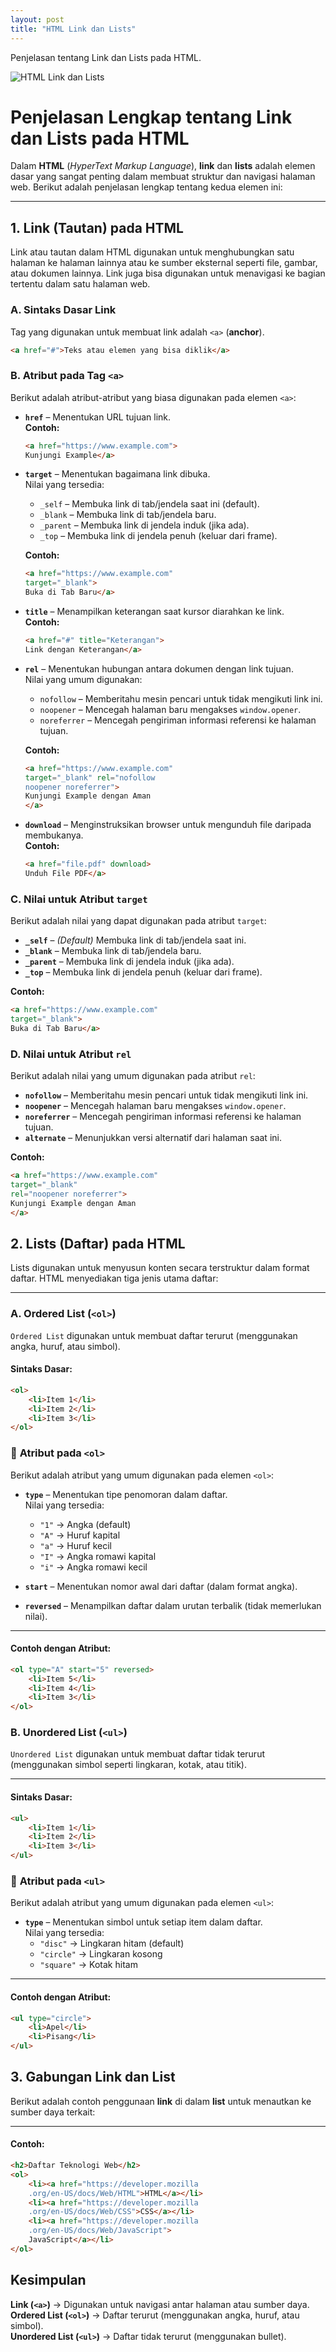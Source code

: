 ```yaml
---
layout: post
title: "HTML Link dan Lists"
---
```


Penjelasan tentang Link dan Lists pada HTML.

![HTML Link dan Lists](/assets/image/hahahha.jpg)

# **Penjelasan Lengkap tentang Link dan Lists pada HTML**

Dalam **HTML** (*HyperText Markup Language*), **link** dan **lists** adalah elemen dasar yang sangat penting dalam membuat struktur dan navigasi halaman web. Berikut adalah penjelasan lengkap tentang kedua elemen ini:

---

## **1. Link (Tautan) pada HTML**
Link atau tautan dalam HTML digunakan untuk menghubungkan satu halaman ke halaman lainnya atau ke sumber eksternal seperti file, gambar, atau dokumen lainnya. Link juga bisa digunakan untuk menavigasi ke bagian tertentu dalam satu halaman web.

### **A. Sintaks Dasar Link**
Tag yang digunakan untuk membuat link adalah `<a>` (**anchor**).

```html
<a href="#">Teks atau elemen yang bisa diklik</a>
```

### **B. Atribut pada Tag `<a>`**
Berikut adalah atribut-atribut yang biasa digunakan pada elemen `<a>`:

- **`href`** – Menentukan URL tujuan link.  
    **Contoh:**
    ```html
    <a href="https://www.example.com">
    Kunjungi Example</a>
    ```

- **`target`** – Menentukan bagaimana link dibuka.  
    Nilai yang tersedia:  
    - `_self` – Membuka link di tab/jendela saat ini (default).  
    - `_blank` – Membuka link di tab/jendela baru.  
    - `_parent` – Membuka link di jendela induk (jika ada).  
    - `_top` – Membuka link di jendela penuh (keluar dari frame).  

    **Contoh:**
    ```html
    <a href="https://www.example.com" 
    target="_blank">
    Buka di Tab Baru</a>
    ```

- **`title`** – Menampilkan keterangan saat kursor diarahkan ke link.  
    **Contoh:**
    ```html
    <a href="#" title="Keterangan">
    Link dengan Keterangan</a>
    ```

- **`rel`** – Menentukan hubungan antara dokumen dengan link tujuan.  
    Nilai yang umum digunakan:  
    - `nofollow` – Memberitahu mesin pencari untuk tidak mengikuti link ini.  
    - `noopener` – Mencegah halaman baru mengakses `window.opener`.  
    - `noreferrer` – Mencegah pengiriman informasi referensi ke halaman tujuan.  

    **Contoh:**
    ```html
    <a href="https://www.example.com"
    target="_blank" rel="nofollow 
    noopener noreferrer">
    Kunjungi Example dengan Aman
    </a>
    ```

- **`download`** – Menginstruksikan browser untuk mengunduh file daripada membukanya.  
    **Contoh:**
    ```html
    <a href="file.pdf" download>
    Unduh File PDF</a>
    ```

### **C. Nilai untuk Atribut `target`**  
Berikut adalah nilai yang dapat digunakan pada atribut `target`:

- **`_self`** – *(Default)* Membuka link di tab/jendela saat ini.  
- **`_blank`** – Membuka link di tab/jendela baru.  
- **`_parent`** – Membuka link di jendela induk (jika ada).  
- **`_top`** – Membuka link di jendela penuh (keluar dari frame).  

**Contoh:**
```html
<a href="https://www.example.com" 
target="_blank">
Buka di Tab Baru</a>
```
### **D. Nilai untuk Atribut `rel`**  
Berikut adalah nilai yang umum digunakan pada atribut `rel`:

- **`nofollow`** – Memberitahu mesin pencari untuk tidak mengikuti link ini.  
- **`noopener`** – Mencegah halaman baru mengakses `window.opener`.  
- **`noreferrer`** – Mencegah pengiriman informasi referensi ke halaman tujuan.  
- **`alternate`** – Menunjukkan versi alternatif dari halaman saat ini.  

**Contoh:**
```html
<a href="https://www.example.com" 
target="_blank" 
rel="noopener noreferrer">
Kunjungi Example dengan Aman
</a>
```

## **2. Lists (Daftar) pada HTML**  
Lists digunakan untuk menyusun konten secara terstruktur dalam format daftar. HTML menyediakan tiga jenis utama daftar:

---

### **A. Ordered List (`<ol>`)**  
`Ordered List` digunakan untuk membuat daftar terurut (menggunakan angka, huruf, atau simbol).

#### **Sintaks Dasar:**
```html
<ol>
    <li>Item 1</li>
    <li>Item 2</li>
    <li>Item 3</li>
</ol>
```
### 🔹 **Atribut pada `<ol>`**  
Berikut adalah atribut yang umum digunakan pada elemen `<ol>`:

- **`type`** – Menentukan tipe penomoran dalam daftar.  
    Nilai yang tersedia:  
    - `"1"` → Angka (default)  
    - `"A"` → Huruf kapital  
    - `"a"` → Huruf kecil  
    - `"I"` → Angka romawi kapital  
    - `"i"` → Angka romawi kecil  

- **`start`** – Menentukan nomor awal dari daftar (dalam format angka).  

- **`reversed`** – Menampilkan daftar dalam urutan terbalik (tidak memerlukan nilai).  

---

#### **Contoh dengan Atribut:**
```html
<ol type="A" start="5" reversed>
    <li>Item 5</li>
    <li>Item 4</li>
    <li>Item 3</li>
</ol>
```
### **B. Unordered List (`<ul>`)**  
`Unordered List` digunakan untuk membuat daftar tidak terurut (menggunakan simbol seperti lingkaran, kotak, atau titik).

---

#### **Sintaks Dasar:**
```html
<ul>
    <li>Item 1</li>
    <li>Item 2</li>
    <li>Item 3</li>
</ul>
```
### 🔹 **Atribut pada `<ul>`**  
Berikut adalah atribut yang umum digunakan pada elemen `<ul>`:

- **`type`** – Menentukan simbol untuk setiap item dalam daftar.  
    Nilai yang tersedia:  
    - `"disc"` → Lingkaran hitam (default)  
    - `"circle"` → Lingkaran kosong  
    - `"square"` → Kotak hitam  

---

#### **Contoh dengan Atribut:**
```html
<ul type="circle">
    <li>Apel</li>
    <li>Pisang</li>
</ul>
```

## **3. Gabungan Link dan List**  
Berikut adalah contoh penggunaan **link** di dalam **list** untuk menautkan ke sumber daya terkait:

---

#### **Contoh:**
```html
<h2>Daftar Teknologi Web</h2>
<ol>
    <li><a href="https://developer.mozilla
    .org/en-US/docs/Web/HTML">HTML</a></li>
    <li><a href="https://developer.mozilla
    .org/en-US/docs/Web/CSS">CSS</a></li>
    <li><a href="https://developer.mozilla
    .org/en-US/docs/Web/JavaScript">
    JavaScript</a></li>
</ol>
```

##  **Kesimpulan**  
 **Link (`<a>`)** → Digunakan untuk navigasi antar halaman atau sumber daya.  
 **Ordered List (`<ol>`)** → Daftar terurut (menggunakan angka, huruf, atau simbol).  
 **Unordered List (`<ul>`)** → Daftar tidak terurut (menggunakan bullet).  